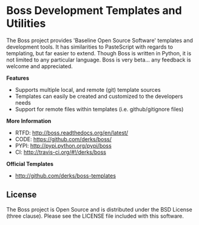 Boss Development Templates and Utilities
========================================

The Boss project provides 'Baseline Open Source Software' templates and 
development tools.  It has similarities to PasteScript with regards to 
templating, but far easier to extend.  Though Boss is written in Python, it is 
not limited to any particular language. Boss is very beta... any feedback is 
welcome and appreciated.

**Features**

 * Supports multiple local, and remote (git) template sources
 * Templates can easily be created and customized to the developers needs
 * Support for remote files within templates (i.e. github/gitignore files)
  
**More Information**

 * RTFD: http://boss.readthedocs.org/en/latest/
 * CODE: https://github.com/derks/boss/
 * PYPI: http://pypi.python.org/pypi/boss
 *   CI: http://travis-ci.org/#!/derks/boss

**Official Templates**

 * http://github.com/derks/boss-templates
 
 
License
-------

The Boss project is Open Source and is distributed under the BSD License 
(three clause).  Please see the LICENSE file included with this software.  

